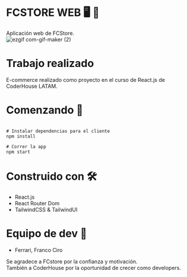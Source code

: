 # FCSTORE WEB 🖥 📱
Aplicación web de FCStore.
<br/>
![ezgif com-gif-maker (2)](https://i.pinimg.com/originals/e4/26/70/e426702edf874b181aced1e2fa5c6cde.gif)

# Trabajo realizado

E-commerce realizado como proyecto en el curso de React.js de CoderHouse LATAM.

# Comenzando  🚀
```

# Instalar dependencias para el cliente
npm install

# Correr la app
npm start

```
# Construido con 🛠️
- React.js
- React Router Dom
- TailwindCSS & TailwindUI

# Equipo de dev 🎁

- Ferrari, Franco Ciro

Se agradece a FCstore por la confianza y motivación. <br/>
También a CoderHouse por la oportunidad de crecer como developers.


